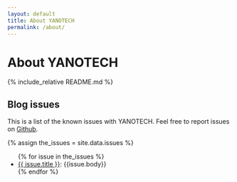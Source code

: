 ```yaml
---
layout: default
title: About YANOTECH
permalink: /about/
---
```


# About YANOTECH
{% include_relative README.md %} <!-- Include relative so that we can use README.md as a base, and keep the styling -->
## Blog issues

This is a list of the known issues with YANOTECH. Feel free to report issues on [Github][yanotech-issues].

[yanotech-issues]: https://github.com/juandesant/YANOTECH/issues "Issues on YANOTECH repository."

{% assign the_issues = site.data.issues %}

<ul>
{% for issue in the_issues %}
  <li><a href="{{issue.url}}">{{ issue.title }}</a>: {{issue.body}}</li>
{% endfor %}
</ul>